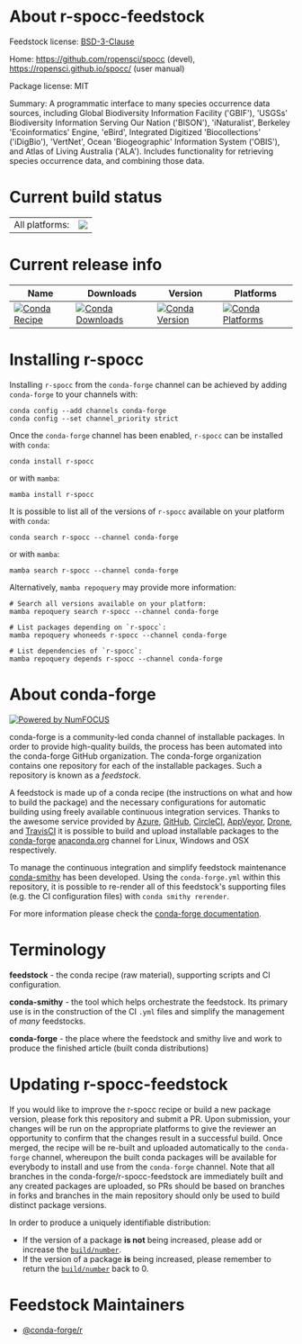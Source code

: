 About r-spocc-feedstock
=======================

Feedstock license: [BSD-3-Clause](https://github.com/conda-forge/r-spocc-feedstock/blob/main/LICENSE.txt)

Home: https://github.com/ropensci/spocc (devel), https://ropensci.github.io/spocc/ (user manual)

Package license: MIT

Summary: A programmatic interface to many species occurrence data sources, including Global Biodiversity Information Facility ('GBIF'), 'USGSs' Biodiversity Information Serving Our Nation ('BISON'), 'iNaturalist', Berkeley 'Ecoinformatics' Engine, 'eBird', Integrated Digitized 'Biocollections' ('iDigBio'), 'VertNet', Ocean 'Biogeographic' Information System ('OBIS'), and Atlas of Living Australia ('ALA'). Includes functionality for retrieving species occurrence data, and combining those data.

Current build status
====================


<table><tr><td>All platforms:</td>
    <td>
      <a href="https://dev.azure.com/conda-forge/feedstock-builds/_build/latest?definitionId=8256&branchName=main">
        <img src="https://dev.azure.com/conda-forge/feedstock-builds/_apis/build/status/r-spocc-feedstock?branchName=main">
      </a>
    </td>
  </tr>
</table>

Current release info
====================

| Name | Downloads | Version | Platforms |
| --- | --- | --- | --- |
| [![Conda Recipe](https://img.shields.io/badge/recipe-r--spocc-green.svg)](https://anaconda.org/conda-forge/r-spocc) | [![Conda Downloads](https://img.shields.io/conda/dn/conda-forge/r-spocc.svg)](https://anaconda.org/conda-forge/r-spocc) | [![Conda Version](https://img.shields.io/conda/vn/conda-forge/r-spocc.svg)](https://anaconda.org/conda-forge/r-spocc) | [![Conda Platforms](https://img.shields.io/conda/pn/conda-forge/r-spocc.svg)](https://anaconda.org/conda-forge/r-spocc) |

Installing r-spocc
==================

Installing `r-spocc` from the `conda-forge` channel can be achieved by adding `conda-forge` to your channels with:

```
conda config --add channels conda-forge
conda config --set channel_priority strict
```

Once the `conda-forge` channel has been enabled, `r-spocc` can be installed with `conda`:

```
conda install r-spocc
```

or with `mamba`:

```
mamba install r-spocc
```

It is possible to list all of the versions of `r-spocc` available on your platform with `conda`:

```
conda search r-spocc --channel conda-forge
```

or with `mamba`:

```
mamba search r-spocc --channel conda-forge
```

Alternatively, `mamba repoquery` may provide more information:

```
# Search all versions available on your platform:
mamba repoquery search r-spocc --channel conda-forge

# List packages depending on `r-spocc`:
mamba repoquery whoneeds r-spocc --channel conda-forge

# List dependencies of `r-spocc`:
mamba repoquery depends r-spocc --channel conda-forge
```


About conda-forge
=================

[![Powered by
NumFOCUS](https://img.shields.io/badge/powered%20by-NumFOCUS-orange.svg?style=flat&colorA=E1523D&colorB=007D8A)](https://numfocus.org)

conda-forge is a community-led conda channel of installable packages.
In order to provide high-quality builds, the process has been automated into the
conda-forge GitHub organization. The conda-forge organization contains one repository
for each of the installable packages. Such a repository is known as a *feedstock*.

A feedstock is made up of a conda recipe (the instructions on what and how to build
the package) and the necessary configurations for automatic building using freely
available continuous integration services. Thanks to the awesome service provided by
[Azure](https://azure.microsoft.com/en-us/services/devops/), [GitHub](https://github.com/),
[CircleCI](https://circleci.com/), [AppVeyor](https://www.appveyor.com/),
[Drone](https://cloud.drone.io/welcome), and [TravisCI](https://travis-ci.com/)
it is possible to build and upload installable packages to the
[conda-forge](https://anaconda.org/conda-forge) [anaconda.org](https://anaconda.org/)
channel for Linux, Windows and OSX respectively.

To manage the continuous integration and simplify feedstock maintenance
[conda-smithy](https://github.com/conda-forge/conda-smithy) has been developed.
Using the ``conda-forge.yml`` within this repository, it is possible to re-render all of
this feedstock's supporting files (e.g. the CI configuration files) with ``conda smithy rerender``.

For more information please check the [conda-forge documentation](https://conda-forge.org/docs/).

Terminology
===========

**feedstock** - the conda recipe (raw material), supporting scripts and CI configuration.

**conda-smithy** - the tool which helps orchestrate the feedstock.
                   Its primary use is in the construction of the CI ``.yml`` files
                   and simplify the management of *many* feedstocks.

**conda-forge** - the place where the feedstock and smithy live and work to
                  produce the finished article (built conda distributions)


Updating r-spocc-feedstock
==========================

If you would like to improve the r-spocc recipe or build a new
package version, please fork this repository and submit a PR. Upon submission,
your changes will be run on the appropriate platforms to give the reviewer an
opportunity to confirm that the changes result in a successful build. Once
merged, the recipe will be re-built and uploaded automatically to the
`conda-forge` channel, whereupon the built conda packages will be available for
everybody to install and use from the `conda-forge` channel.
Note that all branches in the conda-forge/r-spocc-feedstock are
immediately built and any created packages are uploaded, so PRs should be based
on branches in forks and branches in the main repository should only be used to
build distinct package versions.

In order to produce a uniquely identifiable distribution:
 * If the version of a package **is not** being increased, please add or increase
   the [``build/number``](https://docs.conda.io/projects/conda-build/en/latest/resources/define-metadata.html#build-number-and-string).
 * If the version of a package **is** being increased, please remember to return
   the [``build/number``](https://docs.conda.io/projects/conda-build/en/latest/resources/define-metadata.html#build-number-and-string)
   back to 0.

Feedstock Maintainers
=====================

* [@conda-forge/r](https://github.com/conda-forge/r/)

